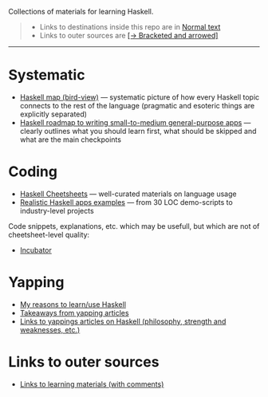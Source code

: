 Collections of materials for learning Haskell.

> * Links to destinations inside this repo are in [Normal text]()
> * Links to outer sources are [[→ Bracketed and arrowed]]()

---

# Systematic

* [Haskell map (bird-view)](https://github.com/rmnavr/hs_study/blob/main/materials/hs_map.md) —
  systematic picture of how every Haskell topic connects to the rest of the language (pragmatic and esoteric things are explicitly separated)
* [Haskell roadmap to writing small-to-medium general-purpose apps](https://github.com/rmnavr/hs_study/blob/main/materials/hs_roadmap.md) —
  clearly outlines what you should learn first, what should be skipped and what are the main checkpoints

# Coding

* [Haskell Cheetsheets](https://github.com/rmnavr/hs_study/blob/main/chsheet/README.md) — well-curated materials on language usage
* [Realistic Haskell apps examples](https://github.com/rmnavr/hs_study/blob/main/demo_code/README.md) — from 30 LOC demo-scripts to industry-level projects

Code snippets, explanations, etc. which may be usefull, but which are not of cheetsheet-level quality:
* [Incubator](https://github.com/rmnavr/hs_study/blob/main/incubator)

# Yapping

* [My reasons to learn/use Haskell](https://github.com/rmnavr/hs_study/blob/main/materials/why_hs.md)
* [Takeaways from yapping articles](https://github.com/rmnavr/hs_study/blob/main/materials/articles_consp.md)
* [Links to yappings articles on Haskell (philosophy, strength and weaknesses, etc.)](https://github.com/rmnavr/hs_study/blob/main/materials/_yapping_articles.md)

# Links to outer sources

* [Links to learning materials (with comments)](https://github.com/rmnavr/hs_study/blob/main/materials/_learning_materials.md)

